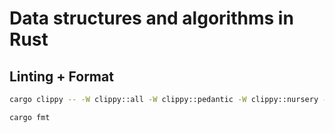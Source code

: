 # Data structures and algorithms in Rust



## Linting + Format

```bash
cargo clippy -- -W clippy::all -W clippy::pedantic -W clippy::nursery -W clippy::restriction -A clippy::mod_module_files -A clippy::implicit-return -A clippy::missing-inline-in-public-items -A clippy::std-instead-of-core -A clippy::indexing-slicing -A clippy::integer-arithmetic -A clippy::arithmetic-side-effects

cargo fmt
```

